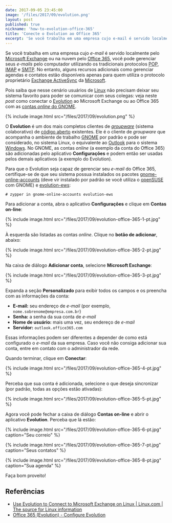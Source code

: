 ```yaml
---
date: 2017-09-05 23:45:00
image: '/files/2017/09/evolution.png'
layout: post
published: true
nickname: 'how-to-evolution-office-365'
title: 'Conecte o Evolution ao Office 365'
excerpt: 'Se você trabalha em uma empresa cujo e-mail é servido localmente pelo Microsoft Exchange ou na nuvem pelo Office 365, você pode gerenciar seus e-mails pelo computador utilizando os tradicionais protocolos POP, IMAP e SMTP. No entanto, alguns recursos adicionais como gerenciar agendas e contatos estão disponíveis apenas para quem utiliza o protocolo proprietário Exchange ActiveSync da Microsoft. Pois saiba que nesse cenário usuários de Linux não precisam deixar seu sistema favorito para poder se comunicar com seus colegas: veja neste post como conectar o Evolution ao Microsoft Exchange ou ao Office 365 com as contas online do GNOME.'
---
```


Se você trabalha em uma empresa cujo *e-mail* é servido localmente pelo [Microsoft Exchange][exchange] ou na nuvem pelo [Office 365][office-365], você pode gerenciar seus *e-mails* pelo computador utilizando os tradicionais protocolos [POP], [IMAP] e [SMTP]. No entanto, alguns recursos adicionais como gerenciar agendas e contatos estão disponíveis apenas para quem utiliza o protocolo proprietário [Exchange ActiveSync][activesync] da [Microsoft].

Pois saiba que nesse cenário usuários de [Linux] não precisam deixar seu sistema favorito para poder se comunicar com seus colegas: veja neste *post* como conectar o [Evolution] ao Microsoft Exchange ou ao Office 365 com as [contas *online* do GNOME][goa].

{% include image.html src="/files/2017/09/evolution.png" %}

O **Evolution** é um dos mais completos clientes de [*groupware*][groupware] (sistema colaborativo) de [código aberto][opensource] existentes. Ele é o cliente de *groupware* que acompanha o ambiente de trabalho [GNOME] por padrão e pode ser considerado, no sistema Linux, o equivalente ao [Outlook] para o sistema [Windows]. No GNOME, as contas *online* (a exemplo da conta do Office 365) são adicionadas pelo aplicativo **Configurações** e podem então ser usadas pelos demais aplicativos (a exemplo do Evolution).

Para que o Evolution seja capaz de gerenciar seu *e-mail* do Office 365, certifique-se de que seu sistema possua instalados os pacotes [gnome-online-accounts][sw-gnome-online-accounts] (deve vir instalado por padrão se você utiliza o [openSUSE] com GNOME) e [evolution-ews][sw-evolution-ews]:

```
# zypper in gnome-online-accounts evolution-ews
```

Para adicionar a conta, abra o aplicativo **Configurações** e clique em **Contas on-line**:

{% include image.html src="/files/2017/09/evolution-office-365-1-pt.jpg" %}

À esquerda são listadas as contas *online*. Clique no **botão de adicionar**, abaixo:

{% include image.html src="/files/2017/09/evolution-office-365-2-pt.jpg" %}

Na caixa de diálogo **Adicionar conta**, selecione **Microsoft Exchange**:

{% include image.html src="/files/2017/09/evolution-office-365-3-pt.jpg" %}

Expanda a seção **Personalizado** para exibir todos os campos e os preencha com as informações da conta:

- **E-mail:** seu endereço de *e-mail* (por exemplo, `nome.sobrenome@empresa.com.br`)
- **Senha:** a senha da sua conta de *e-mail*
- **Nome de usuário:** mais uma vez, seu endereço de *e-mail*
- **Servidor:** `outlook.office365.com`

Essas informações podem ser diferentes a depender de como está configurado o *e-mail* da sua empresa. Caso você não consiga adicionar sua conta, entre em contato com o administrador da rede.

Quando terminar, clique em **Conectar**:

{% include image.html src="/files/2017/09/evolution-office-365-4-pt.jpg" %}

Perceba que sua conta é adicionada, selecione o que deseja sincronizar (por padrão, todas as opções estão ativadas):

{% include image.html src="/files/2017/09/evolution-office-365-5-pt.jpg" %}

Agora você pode fechar a caixa de diálogo **Contas on-line** e abrir o aplicativo **Evolution**. Perceba que lá estão:

{% include image.html src="/files/2017/09/evolution-office-365-6-pt.jpg" caption="Seu correio" %}

{% include image.html src="/files/2017/09/evolution-office-365-7-pt.jpg" caption="Seus contatos" %}

{% include image.html src="/files/2017/09/evolution-office-365-8-pt.jpg" caption="Sua agenda" %}

Faça bom proveito!

## Referências

- [Use Evolution to Connect to Microsoft Exchange on Linux | Linux.com | The source for Linux information][linux.com]
- [Office 365 (Evolution) - Configure Evolution][kb.wisc.edu]

[exchange]:                 https://products.office.com/pt-BR/exchange
[office-365]:               https://portal.office.com
[POP]:                      https://pt.wikipedia.org/wiki/Post_Office_Protocol
[IMAP]:                     https://pt.wikipedia.org/wiki/Internet_Message_Access_Protocol
[SMTP]:                     https://pt.wikipedia.org/wiki/Simple_Mail_Transfer_Protocol
[activesync]:               https://technet.microsoft.com/en-us/library/dn551174(v=exchg.150).aspx
[Microsoft]:                https://www.microsoft.com/pt-br
[linux]:                    https://www.vivaolinux.com.br/linux
[Evolution]:                https://wiki.gnome.org/Apps/Evolution
[goa]:                      https://wiki.gnome.org/Projects/GnomeOnlineAccounts
[groupware]:                https://pt.wikipedia.org/wiki/Software_colaborativo
[opensource]:               https://pt.wikipedia.org/wiki/Software_de_código_aberto
[GNOME]:                    https://www.gnome.org
[Outlook]:                  https://products.office.com/pt-br/outlook
[Windows]:                  https://www.microsoft.com/pt-br/windows
[sw-gnome-online-accounts]: https://software.opensuse.org/package/gnome-online-accounts
[openSUSE]:                 https://www.opensuse.org
[sw-evolution-ews]:         https://software.opensuse.org/package/evolution-ews
[linux.com]:                https://www.linux.com/learn/use-evolution-connect-microsoft-exchange-linux
[kb.wisc.edu]:              https://kb.wisc.edu/helpdesk/page.php?id=28462
